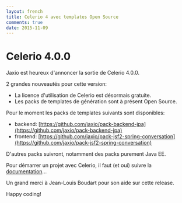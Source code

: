 ```yaml
---
layout: french
title: Celerio 4 avec templates Open Source
comments: true
date: 2015-11-09
---
```


# Celerio 4.0.0

Jaxio est heureux d'annoncer la sortie de Celerio 4.0.0.

2 grandes nouveautés pour cette version:

* La licence d'utilisation de Celerio est désormais gratuite.
* Les packs de templates de génération sont à présent Open Source.

Pour le moment les packs de templates suivants sont disponibles:

* backend: [https://github.com/jaxio/pack-backend-jpa](https://github.com/jaxio/pack-backend-jpa)
* frontend: [https://github.com/jaxio/pack-jsf2-spring-conversation](https://github.com/jaxio/pack-jsf2-spring-conversation)

D'autres packs suivront, notamment des packs purement Java EE.

Pour démarrer un projet avec Celerio, il faut (et oui) suivre la [documentation](/documentation/celerio)...

Un grand merci à Jean-Louis Boudart pour son aide sur cette release.

Happy coding!

